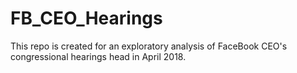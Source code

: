 # FB_CEO_Hearings
This repo is created for an exploratory analysis of FaceBook CEO's congressional hearings head in April 2018.  
